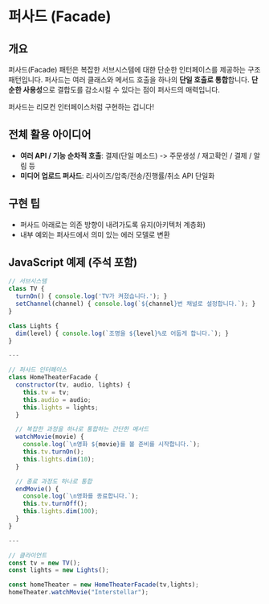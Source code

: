 # 퍼사드 (Facade)

## 개요

퍼사드(Facade) 패턴은 복잡한 서브시스템에 대한 단순한 인터페이스를 제공하는 구조 패턴입니다. 퍼사드는 여러 클래스와 메서드 호출을 하나의 **단일 호출로 통합**합니다. **단순한 사용성**으로 결합도를 감소시킬 수 있다는 점이 퍼사드의 매력입니다.

퍼사드는 리모컨 인터페이스처럼 구현하는 겁니다!

## 전체 활용 아이디어

- **여러 API / 기능 순차적 호출**: 결제(단일 메소드) -> 주문생성 / 재고확인 / 결제 / 알림 등
- **미디어 업로드 퍼사드**: 리사이즈/압축/전송/진행률/취소 API 단일화

## 구현 팁

- 퍼사드 아래로는 의존 방향이 내려가도록 유지(아키텍처 계층화)
- 내부 예외는 퍼사드에서 의미 있는 에러 모델로 변환

## JavaScript 예제 (주석 포함)

```javascript
// 서브시스템
class TV {
  turnOn() { console.log('TV가 켜졌습니다.'); }
  setChannel(channel) { console.log(`${channel}번 채널로 설정합니다.`); }
}

class Lights {
  dim(level) { console.log(`조명을 ${level}%로 어둡게 합니다.`); }
}

---

// 퍼사드 인터페이스
class HomeTheaterFacade {
  constructor(tv, audio, lights) {
    this.tv = tv;
    this.audio = audio;
    this.lights = lights;
  }

  // 복잡한 과정을 하나로 통합하는 간단한 메서드
  watchMovie(movie) {
    console.log(`\n영화 ${movie}를 볼 준비를 시작합니다.`);
    this.tv.turnOn();
    this.lights.dim(10);
  }

  // 종료 과정도 하나로 통합
  endMovie() {
    console.log(`\n영화를 종료합니다.`);
    this.tv.turnOff();
    this.lights.dim(100);
  }
}

---

// 클라이언트
const tv = new TV();
const lights = new Lights();

const homeTheater = new HomeTheaterFacade(tv,lights);
homeTheater.watchMovie("Interstellar");

```
